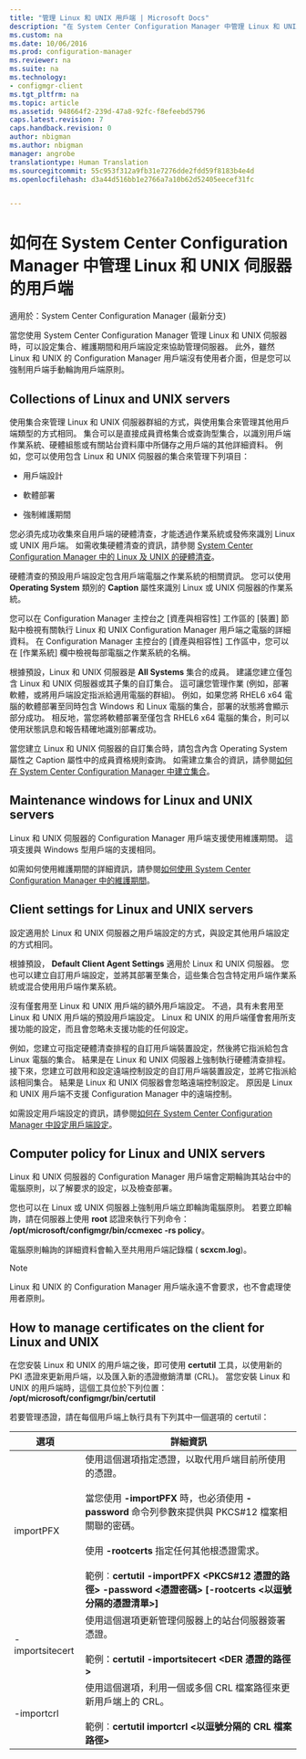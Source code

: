 ```yaml
---
title: "管理 Linux 和 UNIX 用戶端 | Microsoft Docs"
description: "在 System Center Configuration Manager 中管理 Linux 和 UNIX 伺服器上的用戶端。"
ms.custom: na
ms.date: 10/06/2016
ms.prod: configuration-manager
ms.reviewer: na
ms.suite: na
ms.technology:
- configmgr-client
ms.tgt_pltfrm: na
ms.topic: article
ms.assetid: 948664f2-239d-47a8-92fc-f8efeebd5796
caps.latest.revision: 7
caps.handback.revision: 0
author: nbigman
ms.author: nbigman
manager: angrobe
translationtype: Human Translation
ms.sourcegitcommit: 55c953f312a9fb31e7276dde2fdd59f8183b4e4d
ms.openlocfilehash: d3a44d516bb1e2766a7a10b62d52405eecef31fc


---
```

# <a name="how-to-manage-clients-for-linux-and-unix-servers-in-system-center-configuration-manager"></a>如何在 System Center Configuration Manager 中管理 Linux 和 UNIX 伺服器的用戶端

適用於：System Center Configuration Manager (最新分支)

當您使用 System Center Configuration Manager 管理 Linux 和 UNIX 伺服器時，可以設定集合、維護期間和用戶端設定來協助管理伺服器。 此外，雖然 Linux 和 UNIX 的 Configuration Manager 用戶端沒有使用者介面，但是您可以強制用戶端手動輪詢用戶端原則。

##  <a name="a-namebkmkcollectionsforlnua-collections-of-linux-and-unix-servers"></a><a name="BKMK_CollectionsforLnU"></a> Collections of Linux and UNIX servers  
 使用集合來管理 Linux 和 UNIX 伺服器群組的方式，與使用集合來管理其他用戶端類型的方式相同。 集合可以是直接成員資格集合或查詢型集合，以識別用戶端作業系統、硬體組態或有關站台資料庫中所儲存之用戶端的其他詳細資料。 例如，您可以使用包含 Linux 和 UNIX 伺服器的集合來管理下列項目：  

-   用戶端設計  

-   軟體部署  

-   強制維護期間  

 您必須先成功收集來自用戶端的硬體清查，才能透過作業系統或發佈來識別 Linux 或 UNIX 用戶端。 如需收集硬體清查的資訊，請參閱 [System Center Configuration Manager 中的 Linux 及 UNIX 的硬體清查](../../../core/clients/manage/inventory/hardware-inventory-for-linux-and-unix.md)。  

 硬體清查的預設用戶端設定包含用戶端電腦之作業系統的相關資訊。 您可以使用 **Operating System** 類別的 **Caption** 屬性來識別 Linux 或 UNIX 伺服器的作業系統。  

 您可以在 Configuration Manager 主控台之 [資產與相容性] 工作區的 [裝置] 節點中檢視有關執行 Linux 和 UNIX Configuration Manager 用戶端之電腦的詳細資料。 在 Configuration Manager 主控台的 [資產與相容性] 工作區中，您可以在 [作業系統] 欄中檢視每部電腦之作業系統的名稱。  

 根據預設，Linux 和 UNIX 伺服器是 **All Systems** 集合的成員。 建議您建立僅包含 Linux 和 UNIX 伺服器或其子集的自訂集合。 這可讓您管理作業 (例如，部署軟體，或將用戶端設定指派給適用電腦的群組)。 例如，如果您將 RHEL6 x64 電腦的軟體部署至同時包含 Windows 和 Linux 電腦的集合，部署的狀態將會顯示部分成功。 相反地，當您將軟體部署至僅包含 RHEL6 x64 電腦的集合，則可以使用狀態訊息和報告精確地識別部署成功。  

 當您建立 Linux 和 UNIX 伺服器的自訂集合時，請包含內含 Operating System 屬性之 Caption 屬性中的成員資格規則查詢。 如需建立集合的資訊，請參閱[如何在 System Center Configuration Manager 中建立集合](../../../core/clients/manage/collections/create-collections.md)。  

##  <a name="a-namebkmkmaintenancewindowsforlnua-maintenance-windows-for-linux-and-unix-servers"></a><a name="BKMK_MaintenanceWindowsforLnU"></a> Maintenance windows for Linux and UNIX servers  
 Linux 和 UNIX 伺服器的 Configuration Manager 用戶端支援使用維護期間。 這項支援與 Windows 型用戶端的支援相同。  

 如需如何使用維護期間的詳細資訊，請參閱[如何使用 System Center Configuration Manager 中的維護期間](../../../core/clients/manage/collections/use-maintenance-windows.md)。  

##  <a name="a-namebkmkclientsettingsforlnua-client-settings-for-linux-and-unix-servers"></a><a name="BKMK_ClientSettingsforLnU"></a> Client settings for Linux and UNIX servers  
 設定適用於 Linux 和 UNIX 伺服器之用戶端設定的方式，與設定其他用戶端設定的方式相同。  

 根據預設， **Default Client Agent Settings** 適用於 Linux 和 UNIX 伺服器。 您也可以建立自訂用戶端設定，並將其部署至集合，這些集合包含特定用戶端作業系統或混合使用用戶端作業系統。  

 沒有僅套用至 Linux 和 UNIX 用戶端的額外用戶端設定。 不過，具有未套用至 Linux 和 UNIX 用戶端的預設用戶端設定。 Linux 和 UNIX 的用戶端僅會套用所支援功能的設定，而且會忽略未支援功能的任何設定。  

 例如，您建立可指定硬體清查排程的自訂用戶端裝置設定，然後將它指派給包含 Linux 電腦的集合。 結果是在 Linux 和 UNIX 伺服器上強制執行硬體清查排程。 接下來，您建立可啟用和設定遠端控制設定的自訂用戶端裝置設定，並將它指派給該相同集合。 結果是 Linux 和 UNIX 伺服器會忽略遠端控制設定。 原因是 Linux 和 UNIX 用戶端不支援 Configuration Manager 中的遠端控制。  

 如需設定用戶端設定的資訊，請參閱[如何在 System Center Configuration Manager 中設定用戶端設定](../../../core/clients/deploy/configure-client-settings.md)。  

##  <a name="a-namebkmkpolicyforlnua-computer-policy-for-linux-and-unix-servers"></a><a name="BKMK_PolicyforLnU"></a> Computer policy for Linux and UNIX servers  
 Linux 和 UNIX 伺服器的 Configuration Manager 用戶端會定期輪詢其站台中的電腦原則，以了解要求的設定，以及檢查部署。  

 您也可以在 Linux 或 UNIX 伺服器上強制用戶端立即輪詢電腦原則。 若要立即輪詢，請在伺服器上使用 **root** 認證來執行下列命令： **/opt/microsoft/configmgr/bin/ccmexec -rs policy**。  

 電腦原則輪詢的詳細資料會輸入至共用用戶端記錄檔 ( **scxcm.log**)。  

> [!NOTE]  
>  Linux 和 UNIX 的 Configuration Manager 用戶端永遠不會要求，也不會處理使用者原則。  

##  <a name="a-namebkmkmanagelinuxcertsa-how-to-manage-certificates-on-the-client-for-linux-and-unix"></a><a name="BKMK_ManageLinuxCerts"></a> How to manage certificates on the client for Linux and UNIX  
 在您安裝 Linux 和 UNIX 的用戶端之後，即可使用 **certutil** 工具，以使用新的 PKI 憑證來更新用戶端，以及匯入新的憑證撤銷清單 (CRL)。 當您安裝 Linux 和 UNIX 的用戶端時，這個工具位於下列位置： **/opt/microsoft/configmgr/bin/certutil**  

 若要管理憑證，請在每個用戶端上執行具有下列其中一個選項的 certutil：  

|選項|詳細資訊|  
|------------|----------------------|  
|importPFX|使用這個選項指定憑證，以取代用戶端目前所使用的憑證。<br /><br /> 當您使用 **-importPFX** 時，也必須使用 **-password** 命令列參數來提供與 PKCS#12 檔案相關聯的密碼。<br /><br /> 使用 **-rootcerts** 指定任何其他根憑證需求。<br /><br /> 範例︰**certutil -importPFX &lt;PKCS#12 憑證的路徑> -password &lt;憑證密碼\> [-rootcerts &lt;以逗號分隔的憑證清單>]**|  
|-importsitecert|使用這個選項更新管理伺服器上的站台伺服器簽署憑證。<br /><br /> 範例：**certutil -importsitecert &lt;DER 憑證的路徑\>**|  
|-importcrl|使用這個選項，利用一個或多個 CRL 檔案路徑來更新用戶端上的 CRL。<br /><br /> 範例︰**certutil importcrl &lt;以逗號分隔的 CRL 檔案路徑\>**|  



<!--HONumber=Dec16_HO3-->



